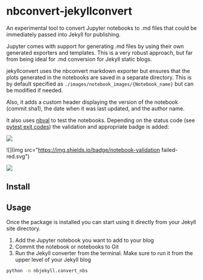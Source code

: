 # nbconvert-jekyllconvert

An experimental tool to convert Jupyter notebooks to .md files that could be immediately passed into Jekyll for publishing.

Jupyter comes with support for generating .md files by using their own generated exporters and templates. This is a very robust approach, but far from being ideal for .md conversion for Jekyll static blogs.

jekyllconvert uses the nbconvert markdown exporter but ensures that the plots generated in the notebooks are saved in a separate directory.
This is by default specified as `./images/notebook_images/{Notebook_name}` but can be modified if needed.

Also, it adds a custom header displaying the version of the notebook (commit sha1), the date when it was last updated, and the author name.

It also uses [nbval](https://github.com/computationalmodelling/nbval) to test the notebooks. Depending on the status code (see [pytest exit codes](https://docs.pytest.org/en/latest/usage.html)) the validation and appropriate badge is added:

![](https://img.shields.io/badge/notebook-validated-brightgreen.svg)

![](img src="https://img.shields.io/badge/notebook-validation failed-red.svg")

![](https://img.shields.io/badge/notebook-unknown%20status-yellow.svg)


## Install

## Usage
Once the package is installed you can start using it directly from
your Jekyll site directory.

1. Add the Jupyter notebook you want to add to your blog
2. Commit the notebook or notebooks to Git
3. Run the Jekyll converter from the terminal. Make sure to run it from the
upper level of your Jekyll blog

```bash
python -m nbjekyll.convert_nbs
```
